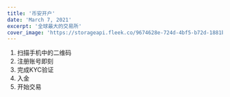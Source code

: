 ```yaml
---
title: '币安开户'
date: 'March 7, 2021'
excerpt: '全球最大的交易所'
cover_image: 'https://storageapi.fleek.co/9674628e-724d-4bf5-b72d-1881b66105ed-bucket/blog-api/biance-regisrty.jpg'
---
```


1. 扫描手机中的二维码
2. 注册账号即刻
3. 完成KYC验证
4. 入金
5. 开始交易
